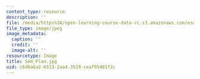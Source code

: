 ```yaml
---
content_type: resource
description: ''
file: /media/https%3A/open-learning-course-data-rc.s3.amazonaws.com/esd-33-systems-engineering-summer-2010/c6d6a6a265132aa43519ceaf95481f2c_Sem_Plan.jpg
file_type: image/jpeg
image_metadata:
  caption: ''
  credit: ''
  image-alt: ''
resourcetype: Image
title: Sem_Plan.jpg
uid: c6d6a6a2-6513-2aa4-3519-ceaf95481f2c
---
```

